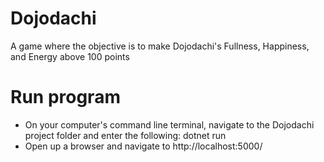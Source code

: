 # Dojodachi
A game where the objective is to make Dojodachi's Fullness, Happiness, and Energy above 100 points

# Run program
* On your computer's command line terminal, navigate to the Dojodachi project folder and enter the following: dotnet run
* Open up a browser and navigate to http://localhost:5000/
